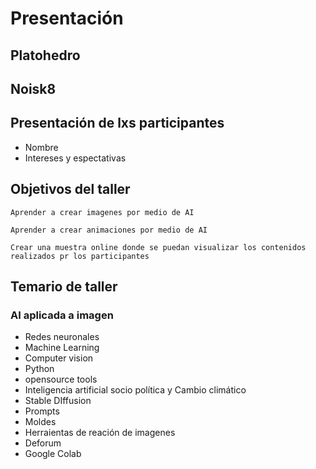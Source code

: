 # Presentación 

## Platohedro

## Noisk8

## Presentación de  lxs participantes

* Nombre
* Intereses y espectativas

## Objetivos del taller 

~~~
Aprender a crear imagenes por medio de AI 
~~~
~~~
Aprender a crear animaciones por medio de AI 
~~~
~~~
Crear una muestra online donde se puedan visualizar los contenidos realizados pr los participantes 
~~~

## Temario de taller 

### AI aplicada a imagen 

* Redes neuronales
* Machine Learning
* Computer vision
* Python
* opensource tools
* Inteligencia artificial socio política y Cambio climático
* Stable DIffusion
* Prompts
* Moldes
* Herraientas de reación de imagenes
* Deforum
* Google Colab



  

